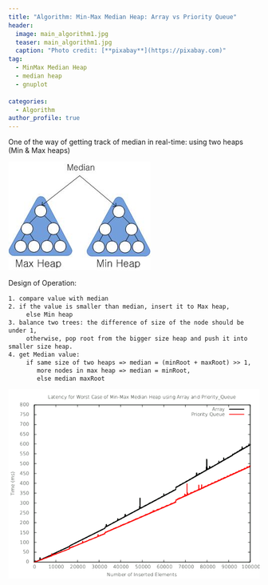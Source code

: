 ```yaml
---
title: "Algorithm: Min-Max Median Heap: Array vs Priority Queue"
header:
  image: main_algorithm1.jpg
  teaser: main_algorithm1.jpg
  caption: "Photo credit: [**pixabay**](https://pixabay.com)"
tag: 
  - MinMax Median Heap
  - median heap
  - gnuplot

categories:
  - Algorithm
author_profile: true
---
```


One of the way of getting track of median in real-time: using two heaps (Min & Max heaps)

![Min-Max Median Heap](/images/algorithm/minmax/minmax.jpg)

Design of Operation:

	1. compare value with median
	2. if the value is smaller than median, insert it to Max heap,
	     else Min heap
	3. balance two trees: the difference of size of the node should be under 1, 
		 otherwise, pop root from the bigger size heap and push it into smaller size heap.
	4. get Median value: 
		 if same size of two heaps => median = (minRoot + maxRoot) >> 1,
            more nodes in max heap => median = minRoot,
            else median maxRoot

![gnuplot](/images/algorithm/minmax/heap.png)
		 